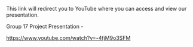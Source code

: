 ﻿

This link will redirect you to YouTube where you can access and view our presentation.

Group 17 Project Presentation -

https://www.youtube.com/watch?v=-4fjM9o3SFM
